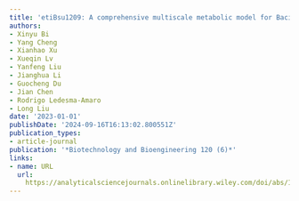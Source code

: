 ```yaml
---
title: 'etiBsu1209: A comprehensive multiscale metabolic model for Bacillus subtilis'
authors:
- Xinyu Bi
- Yang Cheng
- Xianhao Xu
- Xueqin Lv
- Yanfeng Liu
- Jianghua Li
- Guocheng Du
- Jian Chen
- Rodrigo Ledesma‐Amaro
- Long Liu
date: '2023-01-01'
publishDate: '2024-09-16T16:13:02.800551Z'
publication_types:
- article-journal
publication: '*Biotechnology and Bioengineering 120 (6)*'
links:
- name: URL
  url: 
    https://analyticalsciencejournals.onlinelibrary.wiley.com/doi/abs/10.1002/bit.28355
---
```

